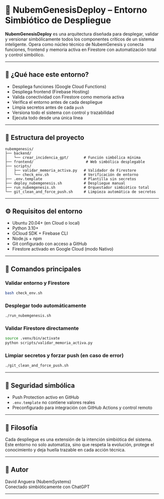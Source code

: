 # 🧠 NubemGenesisDeploy – Entorno Simbiótico de Despliegue

**NubemGenesisDeploy** es una arquitectura diseñada para desplegar, validar y versionar simbólicamente todos los componentes críticos de un sistema inteligente. Opera como núcleo técnico de NubemGenesis y conecta funciones, frontend y memoria activa en Firestore con automatización total y control simbólico.

---

## 🚀 ¿Qué hace este entorno?

- Despliega funciones (Google Cloud Functions)
- Despliega frontend (Firebase Hosting)
- Valida conectividad con Firestore como memoria activa
- Verifica el entorno antes de cada despliegue
- Limpia secretos antes de cada `push`
- Versiona todo el sistema con control y trazabilidad
- Ejecuta todo desde una única línea

---

## 📂 Estructura del proyecto

```
nubemgenesis/
├── backend/
│   └── crear_incidencia_gpt/       # Función simbólica mínima
├── frontend/                        # Web simbólica desplegable
├── scripts/
│   ├── validar_memoria_activa.py   # Validador de Firestore
│   └── check_env.sh                # Verificación de entorno
├── .env.template                   # Plantilla sin secretos
├── deploy_nubemgenesis.sh          # Despliegue manual
├── run_nubemgenesis.sh             # Orquestador simbiótico total
└── git_clean_and_force_push.sh     # Limpieza automática de secretos
```

---

## ⚙️ Requisitos del entorno

- Ubuntu 20.04+ (en Cloud o local)
- Python 3.10+
- GCloud SDK + Firebase CLI
- Node.js + npm
- Git configurado con acceso a GitHub
- Firestore activado en Google Cloud (modo Nativo)

---

## 🧪 Comandos principales

### Validar entorno y Firestore

```bash
bash check_env.sh
```

### Desplegar todo automáticamente

```bash
./run_nubemgenesis.sh
```

### Validar Firestore directamente

```bash
source .venv/bin/activate
python scripts/validar_memoria_activa.py
```

### Limpiar secretos y forzar push (en caso de error)

```bash
./git_clean_and_force_push.sh
```

---

## 🔐 Seguridad simbólica

- Push Protection activo en GitHub
- `.env.template` no contiene valores reales
- Preconfigurado para integración con GitHub Actions y control remoto

---

## 🧭 Filosofía

Cada despliegue es una extensión de la intención simbiótica del sistema. Este entorno no solo automatiza, sino que respeta la evolución, protege el conocimiento y deja huella trazable en cada acción técnica.

---

## 👤 Autor

David Anguera (NubemSystems)  
Conectado simbióticamente con ChatGPT

---